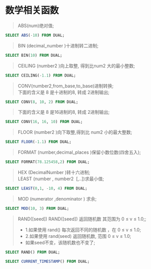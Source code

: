 # 数学相关函数

> ABS(num)绝对值;  <br>
```sql
SELECT ABS(-10) FROM DUAL;
```

> BIN (decimal_number )十进制转二进制;  <br>
```sql
SELECT BIN(10) FROM DUAL;
```

> CEILING (number2 )向上取整, 得到比num2 大的最小整数;  <br>
```sql
SELECT CEILING(-1.1) FROM DUAL;
```

> CONV(number2,from_base,to_base)进制转换;  <br>
> 下面的含义是 8 是十进制的8, 转成 2进制输出;  <br>
```sql
SELECT CONV(8, 10, 2) FROM DUAL;
```

> 下面的含义是 8 是16进制的8, 转成 2进制输出;  <br>
```sql
SELECT CONV(16, 16, 10) FROM DUAL;
```

> FLOOR (number2 )向下取整,得到比 num2 小的最大整数;  <br>
```sql
SELECT FLOOR(-1.1) FROM DUAL;
```

> FORMAT (number,decimal_places )保留小数位数(四舍五入);  <br>
```sql
SELECT FORMAT(78.125458,2) FROM DUAL;
```
> HEX (DecimalNumber )转十六进制;  <br>
> LEAST (number , number2  [,..])求最小值;  <br>
```sql
SELECT LEAST(0,1, -10, 4) FROM DUAL;
```

> MOD (numerator ,denominator )	求余;  <br>
```sql
SELECT MOD(10, 3) FROM DUAL;
```

> RAND([seed])	RAND([seed]) 返回随机数 其范围为 0 ≤ v ≤ 1.0;;  <br>
> - 1.如果使用 rand() 每次返回不同的随机数 ，在 0 ≤ v ≤ 1.0;  <br>
> - 2.如果使用 rand(seed) 返回随机数, 范围 0 ≤ v ≤ 1.0;   <br>
> - 如果seed不变，该随机数也不变了;  <br>
```sql
SELECT RAND() FROM DUAL;

SELECT CURRENT_TIMESTAMP() FROM DUAL;
```


